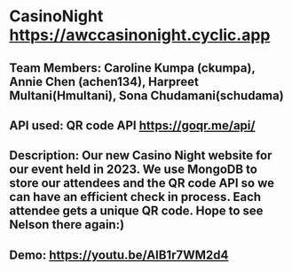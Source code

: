 # CasinoNight https://awccasinonight.cyclic.app
## Team Members: Caroline Kumpa (ckumpa), Annie Chen (achen134), Harpreet Multani(Hmultani), Sona Chudamani(schudama)
## API used: QR code API https://goqr.me/api/
## Description: Our new Casino Night website for our event held in 2023. We use MongoDB to store our attendees and the QR code API so we can have an efficient check in process. Each attendee gets a unique QR code. Hope to see Nelson there again:) 
## Demo: https://youtu.be/AIB1r7WM2d4
